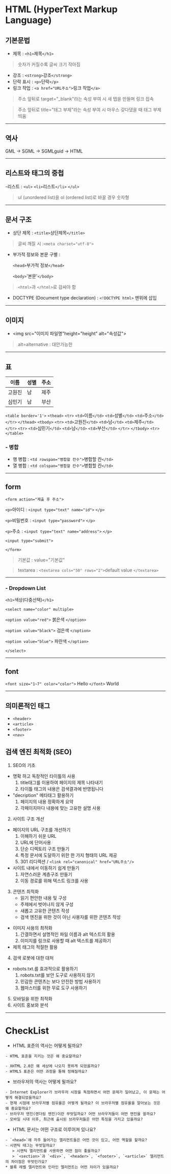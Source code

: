# HTML (HyperText Markup Language)
## 기본문법
- 제목 : `<h1>`제목`</h1>`
> 숫자가 커질수록 글씨 크기 작아짐
- 강조 : `<strong>`강조`</strong>`
- 단락 표시 : `<p>`단락`</p>`
- 링크 작업 : `<a href="URL주소">`링크 작업`</a>`
> 주소 앞뒤로 target="_blank"라는 속성 부여 시 새 탭을 만들며 링크 접속

> 주소 앞뒤로 title="태그 부제"라는 속성 부여 시 마우스 갖다댔을 때 태그 부제 띄움
---
## 역사 
GML -> SGML -> SGMLguid -> HTML

---
## 리스트와 태그의 중첩
-리스트 : `<ul>` `<li>`리스트`</li>` `</ul>`
> ul (unordered list)을 ol (ordered list)로 바꿀 경우 숫자형
---
## 문서 구조
- 상단 제목 : `<title>`상단제목`</title>`
>글씨 깨질 시 :`<meta charset="utf-8">`
- 부가적 정보와 본문 구별 : 

   `<head>`부가적 정보`</head>`

   `<body>`'본문'`</body>`
> `<html>`과 `</html>`로 감싸야 함

- DOCTYPE (Document type declaration) : `<!DOCTYPE html>` 맨위에 삽입
---
## 이미지
- <img src="이미지 파일명"height="height" alt="속성값">
> alt=alternative : 대안가능한
---
## 표
|이름|성별|주소|
|--|--|--|
|고원진|남|제주|
|심민기|남|부산|
`<table border='1'>`
`<thead>`
`<tr>` 
`<td>`이름`</td>`  `<td>`성별`</td>` `<td>`주소`</td>`
`</tr>`
`</thead>`
`<tbody>`
`<tr>`
`<td>`고원진`</td>` `<td>`남`</td>` `<td>`제주`</td>`
`</tr>`
`<tr>`
`<td>`심민기`</td>` `<td>`남`</td>` `<td>`부산`</td>`
`</tr>`
`</tbody>`
`<tr>`
`</table>`

### - 병합
- 행 병합 : `<td rowspan="병합할 칸수">`병합할 칸`</td>`
- 열 병합 : `<td colspan="병합할 칸수">`병합할 칸`</td>`
---
## form
`<form action="제출 후 주소">`

`<p>`아이디 : `<input type="text" name="id">` `</p>`

`<p>`비밀번호 : `<input type="password">` `</p>`

`<p>`주소 : `<input type="text" name="address">` `</p>`

`<input type="submit">`

`</form>`
> 기본값 : value="기본값"

> textarea : `<textarea cols="50" rows="2">`default value `</textarea>`
---
### - Dropdown List
`<h1>`색상(다중선택)`</h1>`

`<select name="color" multiple>`

`<option value="red">` 붉은색 `</option>`

`<option value="black">` 검은색 `</option>`

`<option value="blue">` 파란색 `</option>`

`</select>`

---
## font
`<font size="1~7" color="color">` Hello `</font>` World

---
## 의미론적인 태그
 - `<header>`
 - `<article>`
 - `<footer>`
 - `<nav>`
 ## 검색 엔진 최적화 (SEO)
1. SEO의 기초
- 명확 하고 독창적인 타이틀의 사용
   1. title태그를 이용하여 페이지의 제목 나타내기
   2. 타이틀 태그의 내용은 검색결과에 반영됩니다
- "decription" 메타태그 활용하기
   1. 페이지의 내용 정확하게 요약
   2. 각페이지마다 내용에 맞는 고유한 설명 사용
2. 사이트 구조 개선
- 페이지의 URL 구조를 개선하기
   1. 이해하기 쉬운 URL
   2. URL에 단어사용
   3. 단순 디렉토리 구조 만들기
   4. 특정 문서에 도달하기 위한 한 가지 형태의 URL 제공
   5. 301 리디렉션 / `<link rel="canonical" href="URL주소"/>`
- 사이트 내에서 이동하기 쉽게 만들기
   1. 자연스러운 계층구조 만들기
   2. 이동 경로를 위해 텍스트 링크를 사용
3. 콘텐츠 최적화
   - 읽기 편안한 내용 및 구성
   - 주제에서 벗어나지 않게 구성
   - 새롭고 고유한 콘텐츠 작성
   - 검색 엔진을 위한 것이 아닌 사용자를 위한 콘텐츠 작성
-  이미지 사용의 최적화
   1. 간결하면서 설명적인 파일 이름과 alt 텍스트의 활용
   2. 이미지를 링크로 사용할 때 alt 텍스트를 제공하기
- 제목 태그의 적절한 활용
4. 검색 로봇에 대한 대처
- robots.txt.를 효과적으로 활용하기
   1. robots.txt를 보안 도구로 사용하지 않기
   2. 민감한 콘텐츠는 보다 안전한 방법 사용하기
   3. 웹마스터를 위한 무료 도구 사용하기
5. 모바일을 위한 최적화
6. 사이트 홍보와 분석
---
# CheckList
* HTML 표준의 역사는 어떻게 될까요?
```
- HTML 표준을 지키는 것은 왜 중요할까요?

- XHTML 2.0은 왜 세상에 나오지 못하게 되었을까요?
- HTML5 표준은 어떤 과정을 통해 정해질까요?
```

* 브라우저의 역사는 어떻게 될까요?
```
- Internet Explorer가 브라우저 시장을 독점하면서 어떤 문제가 일어났고, 이 문제는 어떻게 해결되었을까요?
- 현재 시점에 브라우저별 점유율은 어떻게 될까요? 이 브라우저별 점유율을 알아보는 것은 왜 중요할까요?
- 브라우저 엔진(렌더링 엔진)이란 무엇일까요? 어떤 브라우저들이 어떤 엔진을 쓸까요?
- 모바일 시대 이후, 최근에 출시된 브라우저들은 어떤 특징을 가지고 있을까요?
```
* HTML 문서는 어떤 구조로 이루어져 있나요?
```
- `<head>`에 자주 들어가는 엘리먼트들은 어떤 것이 있고, 어떤 역할을 할까요?
- 시맨틱 태그는 무엇일까요?
   > 시맨틱 엘리먼트를 사용하면 어떤 점이 좋을까요?
   > `<section>`과 `<div>`, `<header>`, `<footer>`, `<article>` 엘리먼트의 차이점은 무엇인가요?
* 블록 레벨 엘리먼트와 인라인 엘리먼트는 어떤 차이가 있을까요?
```






